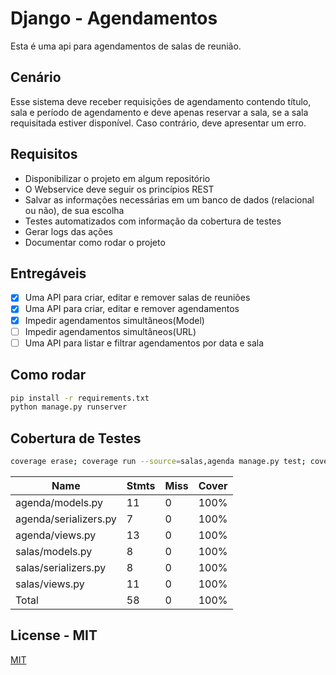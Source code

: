 # Django - Agendamentos

Esta é uma api para agendamentos de salas de reunião.

## Cenário

Esse sistema deve receber requisições de agendamento contendo título, sala e período de agendamento e
deve apenas reservar a sala, se a sala requisitada estiver disponível. Caso contrário, deve apresentar um
erro.


## Requisitos

 - Disponibilizar o projeto em algum repositório
 - O Webservice deve seguir os princípios REST
 - Salvar as informações necessárias em um banco de dados (relacional ou não), de sua escolha
 - Testes automatizados com informação da cobertura de testes
 - Gerar logs das ações
 - Documentar como rodar o projeto

## Entregáveis

 - [x] Uma API para criar, editar e remover salas de reuniões
 - [x] Uma API para criar, editar e remover agendamentos
 - [x] Impedir agendamentos simultâneos(Model)
 - [ ] Impedir agendamentos simultâneos(URL)
 - [ ] Uma API para listar e filtrar agendamentos por data e sala

 ## Como rodar

```bash
pip install -r requirements.txt 
python manage.py runserver
```

## Cobertura de Testes


```bash
coverage erase; coverage run --source=salas,agenda manage.py test; coverage report


```
|Name                    | Stmts |Miss| Cover|
|-|-|-|-|
|agenda/models.py           |11      |0   |100%
|agenda/serializers.py       |7      |0   |100%
|agenda/views.py            |13      |0   |100%
|salas/models.py             |8      |0   |100%
|salas/serializers.py        |8      |0   |100%
|salas/views.py             |11      |0   |100%
|Total                      |58      |0   |100%
 

## License - MIT

[MIT](https://choosealicense.com/licenses/mit/)